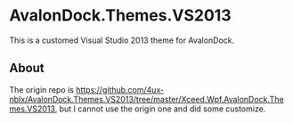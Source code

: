 # AvalonDock.Themes.VS2013

This is a customed Visual Studio 2013 theme for AvalonDock.

## About

The origin repo is https://github.com/4ux-nbIx/AvalonDock.Themes.VS2013/tree/master/Xceed.Wpf.AvalonDock.Themes.VS2013, but I cannot use the origin one and did some customize.
